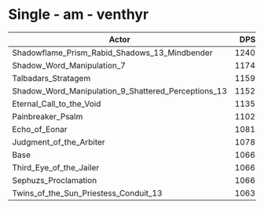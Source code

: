 # Single - am - venthyr
| Actor | DPS | Increase |
|---|:---:|:---:|
|Shadowflame_Prism_Rabid_Shadows_13_Mindbender|12403|16.28%|
|Shadow_Word_Manipulation_7|11744|10.10%|
|Talbadars_Stratagem|11598|8.73%|
|Shadow_Word_Manipulation_9_Shattered_Perceptions_13|11529|8.09%|
|Eternal_Call_to_the_Void|11352|6.43%|
|Painbreaker_Psalm|11026|3.38%|
|Echo_of_Eonar|10814|1.39%|
|Judgment_of_the_Arbiter|10783|1.10%|
|Base|10666|0.00%|
|Third_Eye_of_the_Jailer|10666|0.00%|
|Sephuzs_Proclamation|10663|-0.03%|
|Twins_of_the_Sun_Priestess_Conduit_13|10632|-0.32%|

